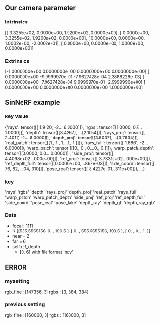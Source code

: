 ## Our camera parameter

### Intrinsics
[[ 3.3255e+02, 0.0000e+00, 1.9200e+02, 0.0000e+00], 
 [ 0.0000e+00, 3.3255e+02, 1.9200e+02, 0.0000e+00],
 [ 0.0000e+00, 0.0000e+00, 1.0002e+00, -2.0002e-01],
 [ 0.0000e+00, 0.0000e+00, 1.0000e+00, 0.0000e+00]]

### Extrinsics
[-1.0000000e+00 0.0000000e+00 0.0000000e+00 0.0000000e+00]
[ 0.0000000e+00 -9.9999970e-01 -7.9627428e-04 2.3888228e-03] 
[ 0.0000000e+00 -7.9627428e-04 9.9999970e-01 -2.9999990e+00] 
[ 0.0000000e+00 0.0000000e+00 0.0000000e+00 1.0000000e+00]


## SinNeRF example

### key value
{'rays': tensor([[ 1.9120, -2... 6.0000]]), 'rgbs': tensor([[1.0000, 0.7... 1.0000]]), 'depth': tensor([[3.4267],
  ...[2.1054]]), 'rays_proj': tensor([[ 2.4017, -2... 6.0000]]), 'depth_proj': tensor([[3.5037],
  ...[3.7634]]), 'real_patch': tensor([[[1., 1., 1....1., 1.]]]), 'rays_full': tensor([[ 1.8861, -2... 6.0000]]), 'warp_patch': tensor([[[0., 0., 0....0., 0.]]]), 'warp_patch_depth': tensor([[0.0000, 0.0... 0.0000]]), 'side_proj': tensor([[ 4.4098e+02...000e+00]]), 'ref_proj': tensor([[ 3.7331e+02...000e+00]]), 'ref_depth_full': tensor([[0.0000e+00,...862e-03]]), 'side_coord': tensor([[ 76,  82,  ...04, 310]]), 'pose_real': tensor([[ 8.4227e-01...311e+00]]), ...}

### key
'rays'
'rgbs'
'depth'
'rays_proj'
'depth_proj'
'real_patch'
'rays_full'
'warp_patch'
'warp_patch_depth'
'side_proj'
'ref_proj'
'ref_depth_full'
'side_coord'
'pose_real'
'pose_fake'
'depth_ray'
'depth_gt'
'depth_ray_rgb'


### Data
- focal : 1111
- K
[[555.5555156,   0.       , 199.5      ],
 [  0.       , 555.5555156, 199.5      ],
 [  0.       ,   0.       ,   1.       ]]
- near = 2
- far = 6
- self.ref_depth  
  - [0, 6] with file format 'npy'

## ERROR

### mysetting

rgb_fine : [147356, 3]
rgbs     : [3, 384, 384]


### previous setting

rgb_fine : [160000, 3]
rgbs     : [160000, 3]
